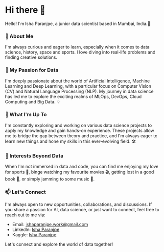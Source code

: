 # Hi there 👋

Hello! I'm Isha Paranjpe, a junior data scientist based in Mumbai, India.🌆

### 🚀 About Me 

I'm always curious and eager to learn, especially when it comes to data science, history, space and sports. 
I love diving into real-life problems and finding creative solutions. 

### 🌟 My Passion for Data

I'm deeply passionate about the world of Artificial Intelligence, Machine Learning and Deep Learning, with a particular focus on Computer Vision (CV) and Natural Language Processing (NLP). 
My journey in data science has led me to explore the exciting realms of MLOps, DevOps, Cloud Computing and Big Data. 💡

### 💼 What I'm Up To

I'm constantly exploring and working on various data science projects to apply my knowledge and gain hands-on experience. 
These projects allow me to bridge the gap between theory and practice, and I'm always eager to learn new things and hone my skills in this ever-evolving field. 🛠️

### 🌱 Interests Beyond Data

When I'm not immersed in data and code, you can find me enjoying my love for sports 🏀, binge watching my favourite movies 🎬, getting lost in a good book 📖, or simply jamming to some music 🎵.

### 📫 Let's Connect

I'm always open to new opportunities, collaborations, and discussions. If you share a passion for AI, data science, or just want to connect, feel free to reach out to me via:
- Email: [ishaparanjpe.work@gmail.com](mailto:ishaparanjpe.work@gmail.com)
- LinkedIn: [Isha Paranjpe](https://www.linkedin.com/in/isha-paranjpe/)
- Kaggle: [Isha Paranjpe](https://www.kaggle.com/ishaparanjpe)

Let's connect and explore the world of data together! 
